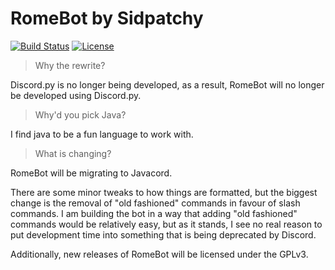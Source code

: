 # RomeBot by Sidpatchy
[![Build Status](https://img.shields.io/jenkins/build?jobUrl=https%3A%2F%2Fci.sidpatchy.com%2Fjob%2FRomeBot%2F&style=flat-square)](https://ci.sidpatchy.com/job/RomeBot/)
[![License](https://img.shields.io/github/license/Sidpatchy/RomeBot?style=flat-square)](https://github.com/Sidpatchy/RomeBot/blob/master/LICENSE)

> Why the rewrite?

Discord.py is no longer being developed, as a result, RomeBot will no longer be developed using Discord.py.

> Why'd you pick Java?

I find java to be a fun language to work with. 

> What is changing?

RomeBot will be migrating to Javacord.

There are some minor tweaks to how things are formatted, but the biggest change is the removal of "old fashioned" commands in favour of slash commands. I am building the bot in a way that adding "old fashioned" commands would be relatively easy, but as it stands, I see no real reason to put development time into something that is being deprecated by Discord.

Additionally, new releases of RomeBot will be licensed under the GPLv3.
